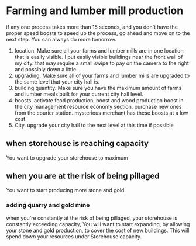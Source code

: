# Farming and lumber mill production
if any one process takes more than 15 seconds, and you don't have the proper speed boosts to speed up the process, go ahead and move on to the next step. You can always do more tomorrow.
1. location. Make sure all your farms and lumber mills are in one location that is easily visible. I put easily visible buildings near the front wall of my city. that may require a small swipe to pay on the camera to the right and possibly down a little.
2. upgrading. Make sure all of your farms and lumber mills are upgraded to the same level that your city hall is.
3. building quantity. Make sure you have the maximum amount of farms and lumber meals built for your current city hall level.
4. boosts. activate food production, boost and wood production boost in the city management resource economy section. purchase new ones from the courier station. mysterious merchant has these boosts at a low cost.
5. City. upgrade your city hall to the next level at this time if possible
## when storehouse is reaching capacity
You want to upgrade your storehouse to maximum
## when you are at the risk of being pillaged
You want to start producing more stone and gold
### adding quarry and gold mine
when you're constantly at the risk of being pillaged,
your storehouse is constantly exceeding capacity,
You will want to start expanding,
by allowing your stone and gold production,
to cover the cost of new buildings.
This will spend down your resources under Storehouse capacity.
